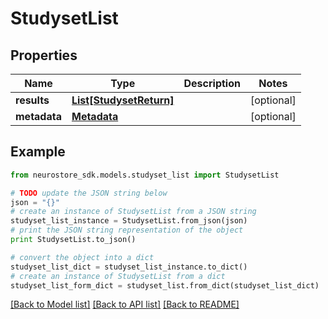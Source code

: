 # StudysetList


## Properties
Name | Type | Description | Notes
------------ | ------------- | ------------- | -------------
**results** | [**List[StudysetReturn]**](StudysetReturn.md) |  | [optional] 
**metadata** | [**Metadata**](Metadata.md) |  | [optional] 

## Example

```python
from neurostore_sdk.models.studyset_list import StudysetList

# TODO update the JSON string below
json = "{}"
# create an instance of StudysetList from a JSON string
studyset_list_instance = StudysetList.from_json(json)
# print the JSON string representation of the object
print StudysetList.to_json()

# convert the object into a dict
studyset_list_dict = studyset_list_instance.to_dict()
# create an instance of StudysetList from a dict
studyset_list_form_dict = studyset_list.from_dict(studyset_list_dict)
```
[[Back to Model list]](../README.md#documentation-for-models) [[Back to API list]](../README.md#documentation-for-api-endpoints) [[Back to README]](../README.md)


